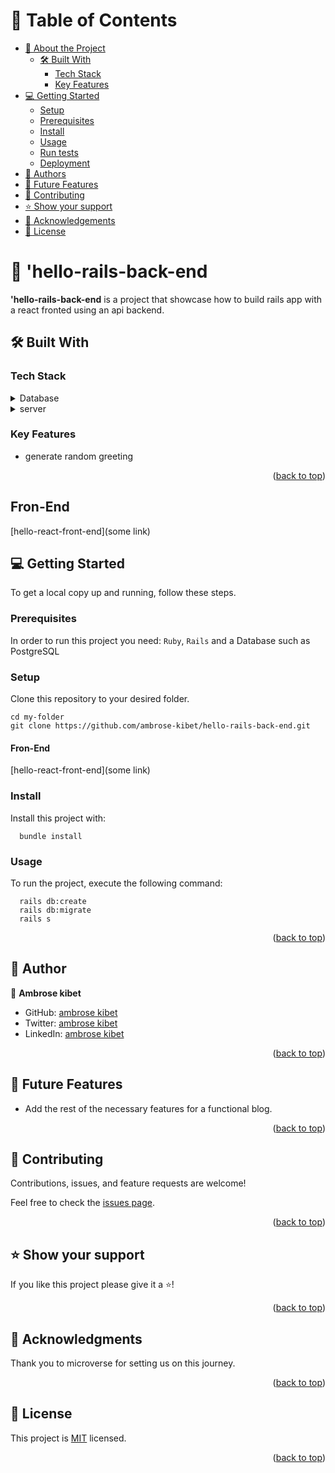 <a name="readme-top"></a>

<!-- TABLE OF CONTENTS -->

# 📗 Table of Contents

- [📖 About the Project](#about-project)
  - [🛠 Built With](#built-with)
    - [Tech Stack](#tech-stack)
    - [Key Features](#key-features)
- [💻 Getting Started](#getting-started)
  - [Setup](#setup)
  - [Prerequisites](#prerequisites)
  - [Install](#install)
  - [Usage](#usage)
  - [Run tests](#run-tests)
  - [Deployment](#triangular_flag_on_post-deployment)
- [👥 Authors](#authors)
- [🔭 Future Features](#future-features)
- [🤝 Contributing](#contributing)
- [⭐️ Show your support](#support)
- [🙏 Acknowledgements](#acknowledgements)
- [📝 License](#license)

<!-- PROJECT DESCRIPTION -->

# 📖 'hello-rails-back-end <a name="about-project"></a>

**'hello-rails-back-end** is a project that showcase how to build rails app with a react fronted using an api backend.

## 🛠 Built With <a name="built-with"></a>

### Tech Stack <a name="tech-stack"></a>

<details>
<summary>Database</summary>
  <ul>
    <li><a href="https://www.postgresql.org/">PostgreSQL</a></li>
  </ul>
</details>
<details>
<summary>server</summary>
  <ul>
    <li><a href="https://www.postgresql.org/">Rails</a></li>
  </ul>
</details>

<!-- Features -->

### Key Features <a name="key-features"></a>

- generate random greeting

<p align="right">(<a href="#readme-top">back to top</a>)</p>

## Fron-End <a name="built-with"></a>

[hello-react-front-end](some link)

<!-- GETTING STARTED -->

## 💻 Getting Started <a name="getting-started"></a>

To get a local copy up and running, follow these steps.

### Prerequisites

In order to run this project you need: `Ruby`, `Rails` and a Database such as PostgreSQL

### Setup

Clone this repository to your desired folder.

```
cd my-folder
git clone https://github.com/ambrose-kibet/hello-rails-back-end.git
```

#### Fron-End <a name="built-with"></a>

[hello-react-front-end](some link)

### Install

Install this project with:

```
  bundle install
```

### Usage

To run the project, execute the following command:

```
  rails db:create
  rails db:migrate
  rails s
```

<p align="right">(<a href="#readme-top">back to top</a>)</p>

<!-- AUTHORS -->

## 👥 Author <a name="authors"></a>

👤 **Ambrose kibet**

- GitHub: [ambrose kibet](https://github.com/ambrose-kibet)
- Twitter: [ambrose kibet](https://twitter.com/ambrose_kibet)
- LinkedIn: [ambrose kibet](https://www.linkedin.com/in/ambrose-kibet/)

<p align="right">(<a href="#readme-top">back to top</a>)</p>

<!-- FUTURE FEATURES -->

## 🔭 Future Features <a name="future-features"></a>

- Add the rest of the necessary features for a functional blog.

<p align="right">(<a href="#readme-top">back to top</a>)</p>

<!-- CONTRIBUTING -->

## 🤝 Contributing <a name="contributing"></a>

Contributions, issues, and feature requests are welcome!

Feel free to check the [issues page](../../issues/).

<p align="right">(<a href="#readme-top">back to top</a>)</p>

<!-- SUPPORT -->

## ⭐️ Show your support <a name="support"></a>

If you like this project please give it a ⭐️!

<p align="right">(<a href="#readme-top">back to top</a>)</p>

<!-- ACKNOWLEDGEMENTS -->

## 🙏 Acknowledgments <a name="acknowledgements"></a>

Thank you to microverse for setting us on this journey.

<p align="right">(<a href="#readme-top">back to top</a>)</p>

<!-- LICENSE -->

## 📝 License <a name="license"></a>

This project is [MIT](./LICENSE) licensed.

<p align="right">(<a href="#readme-top">back to top</a>)</p>
